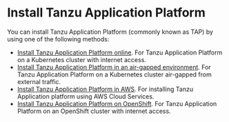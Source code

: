 # Install Tanzu Application Platform

You can install Tanzu Application Platform (commonly known as TAP) by using one of the following methods:

- [Install Tanzu Application Platform online](install-online/intro.hbs.md). For Tanzu Application Platform on a Kubernetes cluster with internet access.
- [Install Tanzu Application Platform in an air-gapped environment](install-offline/intro.hbs.md). For Tanzu Application Platform on a Kubernetes cluster air-gapped from external traffic.
- [Install Tanzu Application Platform in AWS](install-aws/intro.hbs.md). For installing Tanzu Application platform using AWS Cloud Services.
- [Install Tanzu Application Platform on OpenShift](install-openshift/intro.hbs.md). For Tanzu Application Platform on an OpenShift cluster with internet access.

